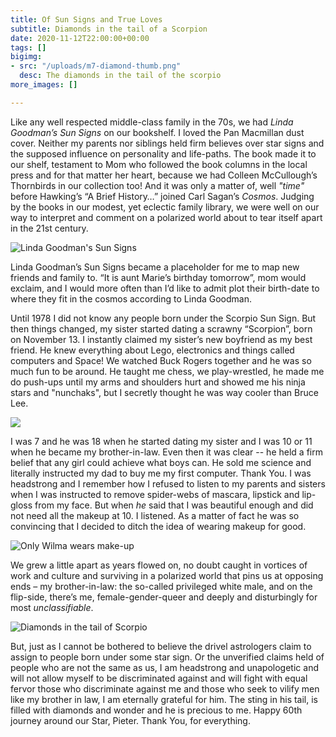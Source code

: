 ```yaml
---
title: Of Sun Signs and True Loves
subtitle: Diamonds in the tail of a Scorpion
date: 2020-11-12T22:00:00+00:00
tags: []
bigimg:
- src: "/uploads/m7-diamond-thumb.png"
  desc: The diamonds in the tail of the scorpio
more_images: []

---
```

Like any well respected middle-class family in the 70s, we had _Linda Goodman’s Sun Signs_ on our bookshelf. I loved the Pan Macmillan dust cover. Neither my parents nor siblings held firm believes over star signs and the supposed influence on personality and life-paths. The book made it to our shelf, testament to Mom who followed the book columns in the local press and for that matter her heart, because we had Colleen McCullough’s Thornbirds in our collection too! And it was only a matter of, well _"time"_ before Hawking’s “A Brief History…” joined Carl Sagan’s _Cosmos_. Judging by the books in our modest, yet eclectic family library, we were well on our way to interpret and comment on a polarized world about to tear itself apart in the 21st century.

![Linda Goodman's Sun Signs](/uploads/lindasunsigns.jpg "Linda Goodman's Sun Signs")

Linda Goodman’s Sun Signs became a placeholder for me to map new friends and family to. “It is aunt Marie’s birthday tomorrow”, mom would exclaim, and I would more often than I’d like to admit plot their birth-date to where they fit in the cosmos according to Linda Goodman.

Until 1978 I did not know any people born under the Scorpio Sun Sign. But then things changed, my sister started dating a scrawny “Scorpion”, born on November 13. I instantly claimed my sister’s new boyfriend as my best friend. He knew everything about Lego, electronics and things called computers and Space! We watched Buck Rogers together and he was so much fun to be around. He taught me chess, we play-wrestled, he made me do push-ups until my arms and shoulders hurt and showed me his ninja stars and "nunchaks", but I secretly thought he was way cooler than Bruce Lee.

![](/uploads/lee.jpg)

I was 7 and he was 18 when he started dating my sister and I was 10 or 11 when he became my brother-in-law. Even then it was clear -- he held a firm belief that any girl could achieve what boys can. He sold me science and literally instructed my dad to buy me my first computer. Thank You. I was headstrong and I remember how I refused to listen to my parents and sisters when I was instructed to remove spider-webs of mascara, lipstick and lip-gloss from my face. But when _he_ said that I was beautiful enough and did not need all the makeup at 10. I listened. As a matter of fact he was so convincing that I decided to ditch the idea of wearing makeup for good.

![Only Wilma wears make-up](/uploads/buck-rogers.jpg "No make-up needed Izzi, that's for Wilma Deering")

We grew a little apart as years flowed on, no doubt caught in vortices of work and culture and surviving in a polarized world that pins us at opposing ends – my brother-in-law: the so-called privileged white male, and on the flip-side, there’s me, female-gender-queer and deeply and disturbingly for most _unclassifiable_. 

![Diamonds in the tail of Scorpio](/uploads/m7-diamond-thumb.png "M7 Diamonds in the tail of Scorpio")

But, just as I cannot be bothered to believe the drivel astrologers claim to assign to people born under some star sign. Or the unverified claims held of people who are not the same as us, I am headstrong and unapologetic and will not allow myself to be discriminated against and will fight with equal fervor those who discriminate against me and those who seek to vilify men like my brother in law, I am eternally grateful for him. The sting in his tail, is filled with diamonds and wonder and he is precious to me. Happy 60th journey around our Star, Pieter. Thank You, for everything.
